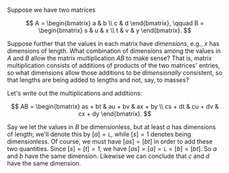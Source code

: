 <!-- TODO: Maybe start from dimensioned vectors, outer products... p. 76 -->

Suppose we have two matrices

$$
A =
\begin{bmatrix}
a & b \\
c & d
\end{bmatrix}, \qquad
B =
\begin{bmatrix}
s & u & x \\
t & v & y
\end{bmatrix}.
$$

Suppose further that the values in each matrix have *dimensions*, e.g., $x$ has dimensions of length.
What combination of dimensions among the values in $A$ and $B$ allow the matrix multiplication $AB$ to make sense?
That is, matrix multiplication consists of additions of products of the two matrices' entries, so what dimensions allow those additions to be *dimensionally* consistent, so that lengths are being added to lengths and not, say, to masses?

Let's write out the multiplications and additions:

$$
AB =
\begin{bmatrix}
as + bt & au + bv & ax + by \\
cs + dt & cu + dv & cx + dy
\end{bmatrix}.
$$

Say we let the values in $B$ be dimensionless, but at least $a$ has dimensions of length;
we'll denote this by $[a] = \texttt L$, while $[s] = 1$ denotes being dimensionless.
Of course, we must have $[as] = [bt]$ in order to add these two quantities.
Since $[s] = [t] = 1$, we have $[as] = [a] = \texttt L = [b] = [bt]$.
So $a$ and $b$ have the same dimension.
Likewise we can conclude that $c$ and $d$ have the same dimension.
